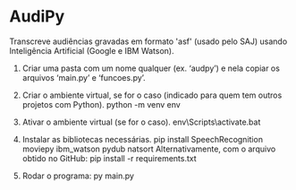 # AudiPy

Transcreve audiências gravadas em formato 'asf' (usado pelo SAJ) usando Inteligência Artificial (Google e IBM Watson).


1. Criar uma pasta com um nome qualquer (ex. ‘audpy’) e nela copiar os arquivos ‘main.py’ e ‘funcoes.py’.

2. Criar o ambiente virtual, se for o caso (indicado para quem tem outros projetos com Python).
python -m venv env

3. Ativar o ambiente virtual (se for o caso).
env\Scripts\activate.bat

4. Instalar as bibliotecas necessárias.
pip install SpeechRecognition moviepy ibm_watson pydub natsort
Alternativamente, com o arquivo obtido no GitHub:
pip install -r requirements.txt

5. Rodar o programa:
py main.py
